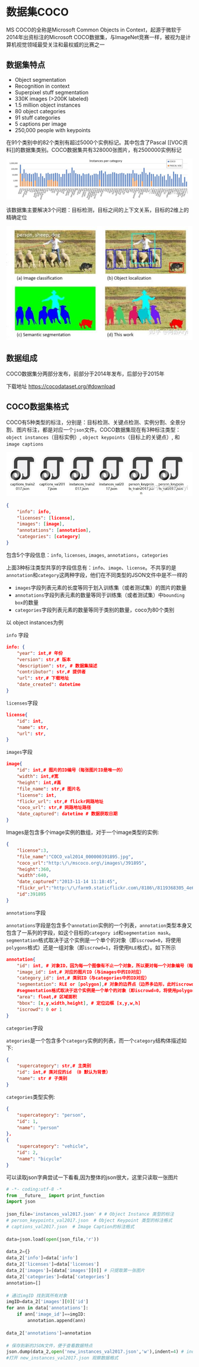 # 数据集COCO

MS COCO的全称是Microsoft Common Objects in Context，起源于微软于2014年出资标注的Microsoft COCO数据集，与ImageNet竞赛一样，被视为是计算机视觉领域最受关注和最权威的比赛之一

## 数据集特点
* Object segmentation
* Recognition in context
* Superpixel stuff segmentation
* 330K images (>200K labeled)
* 1.5 million object instances
* 80 object categories
* 91 stuff categories
* 5 captions per image
* 250,000 people with keypoints

在91个类别中的82个类别有超过5000个实例标记。其中包含了Pascal [[VOC资料]]的数据集类别。COCO数据集共有328000张图片，有2500000实例标记

![本地](<../../Document images/DS/COCO数据类别.jpg>)

该数据集主要解决3个问题：目标检测，目标之间的上下文关系，目标的2维上的精确定位

![本地](<../../Document images/DS/COCO数据集对比示意图.jpg>)

## 数据组成
COCO数据集分两部分发布，前部分于2014年发布，后部分于2015年

下载地址 https://cocodataset.org/#download

## COCO数据集格式
COCO有5种类型的标注，分别是：目标检测、关键点检测、实例分割、全景分割、图片标注，都是对应一个`json`文件。COCO数据集现在有3种标注类型：`object instances`（目标实例）, `object keypoints`（目标上的关键点）, 和`image captions`

![本地](<../../Document images/DS/annotation文件.jpg>)

```json
{
    "info": info,
    "licenses": [license],
    "images": [image],
    "annotations": [annotation],
    "categories": [category]
}
```
包含5个字段信息：`info`, `licenses`, `images`, `annotations`，`categories`

上面3种标注类型共享的字段信息有：`info`、`image`、`license`。不共享的是`annotation`和`category`这两种字段，他们在不同类型的JSON文件中是不一样的

* `images`字段列表元素的长度等同于划入训练集（或者测试集）的图片的数量
* `annotations`字段列表元素的数量等同于训练集（或者测试集）中`bounding box`的数量
* `categories`字段列表元素的数量等同于类别的数量，coco为80个类别

以 object instances为例

`info` 字段
```json
info: {
    "year": int,# 年份
    "version": str,# 版本
    "description": str, # 数据集描述
    "contributor": str,# 提供者
    "url": str,# 下载地址
    "date_created": datetime
}
```
`licenses`字段
```json
license{
    "id": int,
    "name": str,
    "url": str,
}
```
`images`字段
```json
image{
    "id": int,# 图片的ID编号（每张图片ID是唯一的）
    "width": int,#宽
    "height": int,#高
    "file_name": str,# 图片名
    "license": int,
    "flickr_url": str,# flickr网路地址
    "coco_url": str,# 网路地址路径
    "date_captured": datetime # 数据获取日期
}
```
Images是包含多个image实例的数组，对于一个image类型的实例:
```json
{
	"license":3,
	"file_name":"COCO_val2014_000000391895.jpg",
	"coco_url":"http:\/\/mscoco.org\/images\/391895",
	"height":360,
    "width":640,
    "date_captured":"2013-11-14 11:18:45",
	"flickr_url":"http:\/\/farm9.staticflickr.com\/8186\/8119368305_4e622c8349_z.jpg",
	"id":391895
}
```
`annotations`字段

`annotations`字段是包含多个`annotation`实例的一个列表，`annotation`类型本身又包含了一系列的字段，如这个目标的`category id`和`segmentation mask`。`segmentation`格式取决于这个实例是一个单个的对象（即`iscrowd=0`，将使用`polygons`格式）还是一组对象（即`iscrowd=1`，将使用`RLE`格式）。如下所示
```json
annotation{
    "id": int, # 对象ID，因为每一个图像有不止一个对象，所以要对每一个对象编号（每个对象的ID是唯一的）
    "image_id": int,# 对应的图片ID（与images中的ID对应）
    "category_id": int,# 类别ID（与categories中的ID对应）
    "segmentation": RLE or [polygon],# 对象的边界点（边界多边形，此时iscrowd=0）。
    #segmentation格式取决于这个实例是一个单个的对象（即iscrowd=0，将使用polygons格式）还是一组对象（即iscrowd=1，将使用RLE格式）
    "area": float,# 区域面积
    "bbox": [x,y,width,height], # 定位边框 [x,y,w,h]
    "iscrowd": 0 or 1 
}
```
`categories`字段

`ategories`是一个包含多个`category`实例的列表，而一个`category`结构体描述如下:
```json
{
	"supercategory": str,# 主类别
    "id": int,# 类对应的id （0 默认为背景）
    "name": str # 子类别
}
```
`categories`类型实例:
```json
{
	"supercategory": "person",
	"id": 1,
	"name": "person"
},
{
	"supercategory": "vehicle",
	"id": 2,
	"name": "bicycle"
}
```
可以读取json字典尝试一下看看,因为整体的json很大，这里只读取一张图片
```python
# -*- coding:utf-8 -*
from __future__ import print_function
import json

json_file='instances_val2017.json' # # Object Instance 类型的标注
# person_keypoints_val2017.json  # Object Keypoint 类型的标注格式
# captions_val2017.json  # Image Caption的标注格式

data=json.load(open(json_file,'r'))

data_2={}
data_2['info']=data['info']
data_2['licenses']=data['licenses']
data_2['images']=[data['images'][0]] # 只提取第一张图片
data_2['categories']=data['categories']
annotation=[]

# 通过imgID 找到其所有对象
imgID=data_2['images'][0]['id']
for ann in data['annotations']:
    if ann['image_id']==imgID:
        annotation.append(ann)

data_2['annotations']=annotation

# 保存到新的JSON文件，便于查看数据特点
json.dump(data_2,open('new_instances_val2017.json','w'),indent=4) # indent=4 更加美观显示
#打开 new_instances_val2017.json 观察数据格式
```